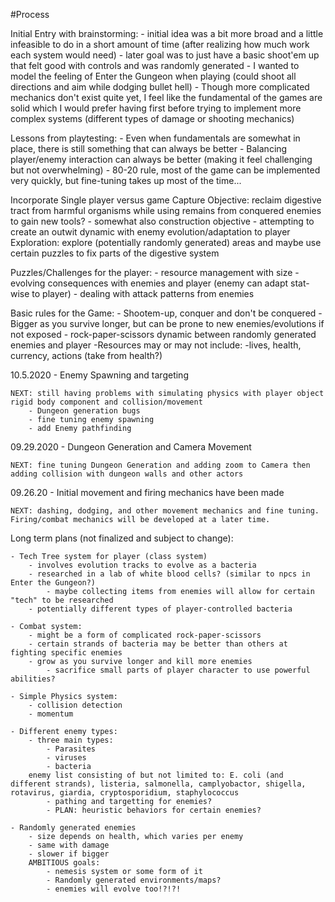 #Process


Initial Entry with brainstorming:
    - initial idea was a bit more broad and a little infeasible to do in a short amount of time (after realizing how much work each system would need)
    - later goal was to just have a basic shoot'em up that felt good with controls and was randomly generated
        - I wanted to model the feeling of Enter the Gungeon when playing (could shoot all directions and aim while dodging bullet hell)
        - Though more complicated mechanics don't exist quite yet, I feel like the fundamental of the games are solid which I would prefer having first before trying to implement more complex systems (different types of damage or shooting mechanics)

Lessons from playtesting:
    - Even when fundamentals are somewhat in place, there is still something that can always be better
    - Balancing player/enemy interaction can always be better (making it feel challenging but not overwhelming)
    - 80-20 rule, most of the game can be implemented very quickly, but fine-tuning takes up most of the time...


Incorporate Single player versus game
Capture Objective: reclaim digestive tract from harmful organisms while using remains from conquered enemies to gain new tools?
    - somewhat also construction objective
    - attempting to create an outwit dynamic with enemy evolution/adaptation to player 
Exploration: explore (potentially randomly generated) areas and maybe use certain puzzles to fix parts of the digestive system



Puzzles/Challenges for the player:
    - resource management with size
    - evolving consequences with enemies and player (enemy can adapt stat-wise to player)
    - dealing with attack patterns from enemies

Basic rules for the Game:
    - Shootem-up, conquer and don't be conquered
    - Bigger as you survive longer, but can be prone to new enemies/evolutions if not exposed
        - rock-paper-scissors dynamic between randomly generated enemies and player
        -Resources may or may not include:
            -lives, health, currency, actions (take from health?)


10.5.2020 - Enemy Spawning and targeting

    NEXT: still having problems with simulating physics with player object rigid body component and collision/movement
        - Dungeon generation bugs
        - fine tuning enemy spawning
        - add Enemy pathfinding

09.29.2020 - Dungeon Generation and Camera Movement
    
    NEXT: fine tuning Dungeon Generation and adding zoom to Camera then adding collision with dungeon walls and other actors

09.26.20 - Initial movement and firing mechanics have been made

    NEXT: dashing, dodging, and other movement mechanics and fine tuning. Firing/combat mechanics will be developed at a later time.



Long term plans (not finalized and subject to change):

    - Tech Tree system for player (class system)
        - involves evolution tracks to evolve as a bacteria
        - researched in a lab of white blood cells? (similar to npcs in Enter the Gungeon?)
            - maybe collecting items from enemies will allow for certain "tech" to be researched
        - potentially different types of player-controlled bacteria

    - Combat system:
        - might be a form of complicated rock-paper-scissors 
        - certain strands of bacteria may be better than others at fighting specific enemies
        - grow as you survive longer and kill more enemies
            - sacrifice small parts of player character to use powerful abilities?

    - Simple Physics system:
        - collision detection
        - momentum

    - Different enemy types:
        - three main types:
            - Parasites
            - viruses
            - bacteria
        enemy list consisting of but not limited to: E. coli (and different strands), listeria, salmonella, camplyobactor, shigella, rotavirus, giardia, cryptosporidium, staphylococcus
            - pathing and targetting for enemies?
            - PLAN: heuristic behaviors for certain enemies?

    - Randomly generated enemies
        - size depends on health, which varies per enemy
        - same with damage
        - slower if bigger
        AMBITIOUS goals: 
            - nemesis system or some form of it
            - Randomly generated environments/maps?
            - enemies will evolve too!?!?!

